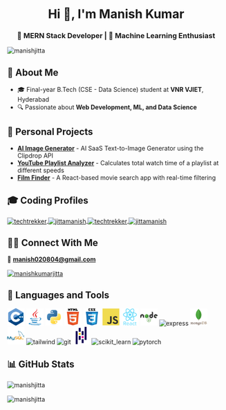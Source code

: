 <h1 align="center">Hi 👋, I'm Manish Kumar</h1>
<h3 align="center">🚀 MERN Stack Developer | 🤖 Machine Learning Enthusiast</h3>

<p align="left"> <img src="https://komarev.com/ghpvc/?username=manishjitta&label=Profile%20views&color=0e75b6&style=flat" alt="manishjitta" /> </p>

## 🌟 About Me  
- 🎓 Final-year B.Tech (CSE - Data Science) student at **VNR VJIET**, Hyderabad  
- 🔍 Passionate about **Web Development, ML, and Data Science**  

## 🚀 Personal Projects  
- **[AI Image Generator](https://github.com/manishjitta/AI-Image-Generator)** - AI SaaS Text-to-Image Generator using the Clipdrop API  
- **[YouTube Playlist Analyzer](https://github.com/manishjitta/YT-Playlist-Analyzer)** - Calculates total watch time of a playlist at different speeds  
- **[Film Finder](https://github.com/manishjitta/Film-Finder)** - A React-based movie search app with real-time filtering  

## 🎓 Coding Profiles  
<a href="https://www.codechef.com/users/techtrekker" target="_blank" rel="noopener noreferrer">
  <img align="center" src="https://encrypted-tbn0.gstatic.com/images?q=tbn:ANd9GcRNDD6Z4JpYP8E-3h-mdttvNZpQ9JHxLpqfPg&s" alt="techtrekker" height="30" width="40" />
</a>
<a href="https://www.hackerrank.com/jittamanish" target="_blank" rel="noopener noreferrer">
  <img align="center" src="https://raw.githubusercontent.com/rahuldkjain/github-profile-readme-generator/master/src/images/icons/Social/hackerrank.svg" alt="jittamanish" height="30" width="40" />
</a>
<a href="https://codeforces.com/profile/techtrekker" target="_blank" rel="noopener noreferrer">
  <img align="center" src="https://raw.githubusercontent.com/rahuldkjain/github-profile-readme-generator/master/src/images/icons/Social/codeforces.svg" alt="techtrekker" height="30" width="40" />
</a>
<a href="https://www.leetcode.com/jittamanish" target="_blank" rel="noopener noreferrer">
  <img align="center" src="https://raw.githubusercontent.com/rahuldkjain/github-profile-readme-generator/master/src/images/icons/Social/leet-code.svg" alt="jittamanish" height="30" width="40" />
</a>

## 👨‍💻 Connect With Me  
📧 **manish020804@gmail.com**  

<a href="https://linkedin.com/in/manishkumarjitta" target="blank"><img align="center" src="https://raw.githubusercontent.com/rahuldkjain/github-profile-readme-generator/master/src/images/icons/Social/linked-in-alt.svg" alt="manishkumarjitta" height="30" width="40" /></a>

## 🔧 Languages and Tools  
<p align="left">
<img src="https://raw.githubusercontent.com/devicons/devicon/master/icons/cplusplus/cplusplus-original.svg" alt="cplusplus" width="40" height="40"/>
<img src="https://raw.githubusercontent.com/devicons/devicon/master/icons/java/java-original.svg" alt="java" width="40" height="40"/>
<img src="https://raw.githubusercontent.com/devicons/devicon/master/icons/python/python-original.svg" alt="python" width="40" height="40"/>
<img src="https://raw.githubusercontent.com/devicons/devicon/master/icons/html5/html5-original-wordmark.svg" alt="html5" width="40" height="40"/>
<img src="https://raw.githubusercontent.com/devicons/devicon/master/icons/css3/css3-original-wordmark.svg" alt="css3" width="40" height="40"/>
<img src="https://raw.githubusercontent.com/devicons/devicon/master/icons/javascript/javascript-original.svg" alt="javascript" width="40" height="40"/>
<img src="https://raw.githubusercontent.com/devicons/devicon/master/icons/react/react-original-wordmark.svg" alt="react" width="40" height="40"/>
<img src="https://raw.githubusercontent.com/devicons/devicon/master/icons/nodejs/nodejs-original-wordmark.svg" alt="nodejs" width="40" height="40"/>
<img src="https://w7.pngwing.com/pngs/545/451/png-transparent-node-js-express-js-javascript-solution-stack-web-application-others-angle-text-rectangle-thumbnail.png" alt="express" width="40" height="40"/>
<img src="https://raw.githubusercontent.com/devicons/devicon/master/icons/mongodb/mongodb-original-wordmark.svg" alt="mongodb" width="40" height="40"/>
<img src="https://raw.githubusercontent.com/devicons/devicon/master/icons/mysql/mysql-original-wordmark.svg" alt="mysql" width="40" height="40"/>
<img src="https://www.vectorlogo.zone/logos/tailwindcss/tailwindcss-icon.svg" alt="tailwind" width="40" height="40"/>
<img src="https://www.vectorlogo.zone/logos/git-scm/git-scm-icon.svg" alt="git" width="40" height="40"/>
<img src="https://raw.githubusercontent.com/devicons/devicon/2ae2a900d2f041da66e950e4d48052658d850630/icons/pandas/pandas-original.svg" alt="pandas" width="40" height="40"/>
<img src="https://upload.wikimedia.org/wikipedia/commons/0/05/Scikit_learn_logo_small.svg" alt="scikit_learn" width="40" height="40"/>
<img src="https://www.vectorlogo.zone/logos/pytorch/pytorch-icon.svg" alt="pytorch" width="40" height="40"/>
</p>

## 📊 GitHub Stats  
<p><img align="center" src="https://github-readme-stats.vercel.app/api/top-langs?username=manishjitta&show_icons=true&locale=en&layout=compact" alt="manishjitta" /></p>
<p><img align="center" src="https://github-readme-streak-stats.herokuapp.com/?user=manishjitta&" alt="manishjitta" /></p>
